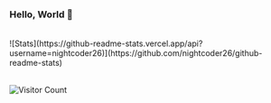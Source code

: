 ### Hello, World 👋

<!--
**nightcoder26/nightcoder26** is a ✨ _special_ ✨ repository because its `README.md` (this file) appears on your GitHub profile.

Here are some ideas to get you started:

- 🔭 I’m currently working on ...
- 🌱 I’m currently learning ...
- 👯 I’m looking to collaborate on ...
- 🤔 I’m looking for help with ...
- 💬 Ask me about ...
- 📫 How to reach me: ...
- 😄 Pronouns: ...
- ⚡ Fun fact: ...
-->
<br>
![Stats](https://github-readme-stats.vercel.app/api?username=nightcoder26)](https://github.com/nightcoder26/github-readme-stats)
<br>
<br>


![Visitor Count](https://profile-counter.glitch.me/nightcoder26/count.svg)
